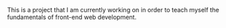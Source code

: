 This is a project that I am currently working on in order to teach myself the 
fundamentals of front-end web development.


